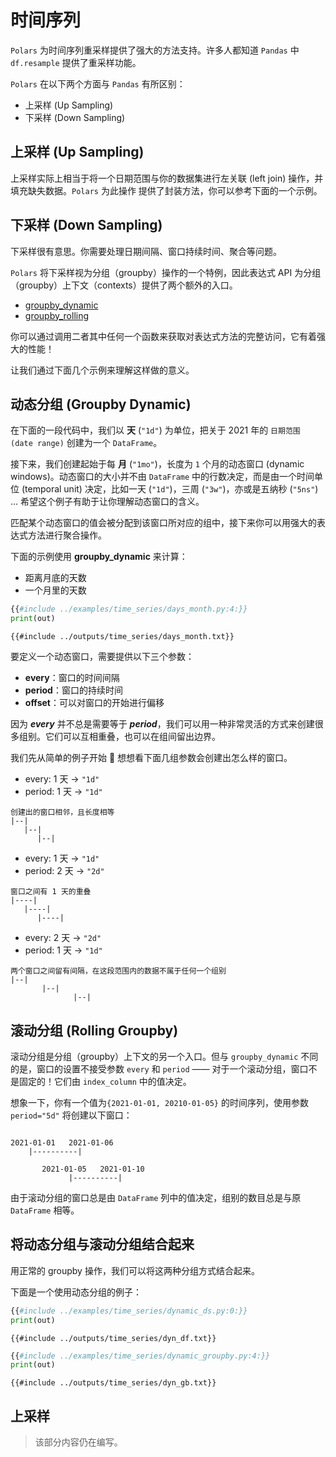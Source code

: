 # 时间序列

`Polars` 为时间序列重采样提供了强大的方法支持。许多人都知道 `Pandas` 中 `df.resample` 提供了重采样功能。

`Polars` 在以下两个方面与 `Pandas` 有所区别：

- 上采样 (Up Sampling)
- 下采样 (Down Sampling)

## 上采样 (Up Sampling)

上采样实际上相当于将一个日期范围与你的数据集进行左关联 (left join) 操作，并填充缺失数据。`Polars` 为此操作
提供了封装方法，你可以参考下面的一个示例。

## 下采样 (Down Sampling)

下采样很有意思。你需要处理日期间隔、窗口持续时间、聚合等问题。

`Polars` 将下采样视为分组（groupby）操作的一个特例，因此表达式 API 为分组（groupby）上下文（contexts）提供了两个额外的入口。

- [groupby_dynamic](POLARS_PY_REF_GUIDE/api/polars.DataFrame.groupby_dynamic.html)
- [groupby_rolling](POLARS_PY_REF_GUIDE/api/polars.DataFrame.groupby_rolling.html)

你可以通过调用二者其中任何一个函数来获取对表达式方法的完整访问，它有着强大的性能！

让我们通过下面几个示例来理解这样做的意义。

## 动态分组 (Groupby Dynamic)

在下面的一段代码中，我们以 **天** (`"1d"`) 为单位，把关于 2021 年的 `日期范围 (date range)` 创建为一个 `DataFrame`。

接下来，我们创建起始于每 **月** (`"1mo"`)，长度为 `1` 个月的动态窗口 (dynamic windows)。动态窗口的大小并不由 `DataFrame`
中的行数决定，而是由一个时间单位 (temporal unit) 决定，比如一天 (`"1d"`)，三周 (`"3w"`)，亦或是五纳秒 (`"5ns"`) ...
希望这个例子有助于让你理解动态窗口的含义。

匹配某个动态窗口的值会被分配到该窗口所对应的组中，接下来你可以用强大的表达式方法进行聚合操作。

下面的示例使用 **groupby_dynamic** 来计算：

- 距离月底的天数
- 一个月里的天数

```python
{{#include ../examples/time_series/days_month.py:4:}}
print(out)
```

```text
{{#include ../outputs/time_series/days_month.txt}}
```

要定义一个动态窗口，需要提供以下三个参数：

- **every**：窗口的时间间隔
- **period**：窗口的持续时间
- **offset**：可以对窗口的开始进行偏移

因为 _**every**_ 并不总是需要等于 _**period**_，我们可以用一种非常灵活的方式来创建很多组别。它们可以互相重叠，也可以在组间留出边界。

我们先从简单的例子开始 🥱 想想看下面几组参数会创建出怎么样的窗口。

>

- every: 1 天 -> `"1d"`
- period: 1 天 -> `"1d"`

```text
创建出的窗口相邻，且长度相等
|--|
   |--|
      |--|
```

>

- every: 1 天 -> `"1d"`
- period: 2 天 -> `"2d"`

```text
窗口之间有 1 天的重叠
|----|
   |----|
      |----|
```

>

- every: 2 天 -> `"2d"`
- period: 1 天 -> `"1d"`

```text
两个窗口之间留有间隔，在这段范围内的数据不属于任何一个组别
|--|
       |--|
              |--|
```

## 滚动分组 (Rolling Groupby)

滚动分组是分组（groupby）上下文的另一个入口。但与 `groupby_dynamic` 不同的是，窗口的设置不接受参数 `every` 和 `period` —— 对于一个滚动分组，窗口不是固定的！它们由 `index_column` 中的值决定。

想象一下，你有一个值为`{2021-01-01, 20210-01-05}` 的时间序列，使用参数 `period="5d"` 将创建以下窗口：

```text

2021-01-01   2021-01-06
    |----------|

       2021-01-05   2021-01-10
             |----------|
```

由于滚动分组的窗口总是由 `DataFrame` 列中的值决定，组别的数目总是与原 `DataFrame` 相等。

## 将动态分组与滚动分组结合起来

用正常的 groupby 操作，我们可以将这两种分组方式结合起来。

下面是一个使用动态分组的例子：

```python
{{#include ../examples/time_series/dynamic_ds.py:0:}}
print(out)
```

```text
{{#include ../outputs/time_series/dyn_df.txt}}
```

```python
{{#include ../examples/time_series/dynamic_groupby.py:4:}}
print(out)
```

```text
{{#include ../outputs/time_series/dyn_gb.txt}}
```

## 上采样

> 该部分内容仍在编写。
